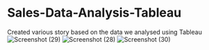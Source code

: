 # Sales-Data-Analysis-Tableau
Created various story based on the data we analysed using Tableau
![Screenshot (29)](https://user-images.githubusercontent.com/61107453/126993262-2cf04dfe-c7fd-45e6-9f64-b1f8c7e7c5b3.png)
![Screenshot (28)](https://user-images.githubusercontent.com/61107453/126993270-3ca7fc1f-f570-4992-ac87-a50ee62be93e.png)
![Screenshot (30)](https://user-images.githubusercontent.com/61107453/126993279-d22376fa-1180-4fe9-afd3-0a003e8228df.png)
